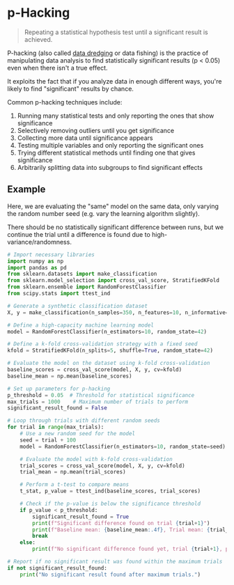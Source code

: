 # p-Hacking

> Repeating a statistical hypothesis test until a significant result is achieved.

P-hacking (also called [data dredging](https://en.wikipedia.org/wiki/Data_dredging) or data fishing) is the practice of manipulating data analysis to find statistically significant results (p < 0.05) even when there isn't a true effect.

It exploits the fact that if you analyze data in enough different ways, you're likely to find "significant" results by chance.

Common p-hacking techniques include:
1. Running many statistical tests and only reporting the ones that show significance
2. Selectively removing outliers until you get significance
3. Collecting more data until significance appears
4. Testing multiple variables and only reporting the significant ones
5. Trying different statistical methods until finding one that gives significance
6. Arbitrarily splitting data into subgroups to find significant effects

## Example

Here, we are evaluating the "same" model on the same data, only varying the random number seed (e.g. vary the learning algorithm slightly).

There should be no statistically significant difference between runs, but we continue the trial until a difference is found due to high-variance/randomness.

```python
# Import necessary libraries
import numpy as np
import pandas as pd
from sklearn.datasets import make_classification
from sklearn.model_selection import cross_val_score, StratifiedKFold
from sklearn.ensemble import RandomForestClassifier
from scipy.stats import ttest_ind

# Generate a synthetic classification dataset
X, y = make_classification(n_samples=350, n_features=10, n_informative=2, n_redundant=8, random_state=42)

# Define a high-capacity machine learning model
model = RandomForestClassifier(n_estimators=10, random_state=42)

# Define a k-fold cross-validation strategy with a fixed seed
kfold = StratifiedKFold(n_splits=5, shuffle=True, random_state=42)

# Evaluate the model on the dataset using k-fold cross-validation
baseline_scores = cross_val_score(model, X, y, cv=kfold)
baseline_mean = np.mean(baseline_scores)

# Set up parameters for p-hacking
p_threshold = 0.05  # Threshold for statistical significance
max_trials = 1000    # Maximum number of trials to perform
significant_result_found = False

# Loop through trials with different random seeds
for trial in range(max_trials):
    # Use a new random seed for the model
    seed = trial + 100
    model = RandomForestClassifier(n_estimators=10, random_state=seed)

    # Evaluate the model with k-fold cross-validation
    trial_scores = cross_val_score(model, X, y, cv=kfold)
    trial_mean = np.mean(trial_scores)

    # Perform a t-test to compare means
    t_stat, p_value = ttest_ind(baseline_scores, trial_scores)

    # Check if the p-value is below the significance threshold
    if p_value < p_threshold:
        significant_result_found = True
        print(f"Significant difference found on trial {trial+1}")
        print(f"Baseline mean: {baseline_mean:.4f}, Trial mean: {trial_mean:.4f}, p-value: {p_value:.4f}")
        break
    else:
        print(f"No significant difference found yet, trial {trial+1}, p-value: {p_value:.4f}")

# Report if no significant result was found within the maximum trials
if not significant_result_found:
    print("No significant result found after maximum trials.")
```